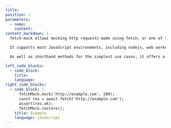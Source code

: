 ```yaml
---
title:
position: 1
parameters:
  - name:
    content:
content_markdown: |-
  fetch-mock allows mocking http requests made using fetch, or one of the many libraries imitating its api such as [node-fetch](https://www.npmjs.com/package/node-fetch) and [fetch-ponyfill](https://www.npmjs.com/package/fetch-ponyfill).

  It supports most JavaScript environments, including nodejs, web workers and service workers, and any browser that either supports fetch natively or that can have a fetch polyfill/ponyfill installed.

  As well as shorthand methods for the simplest use cases, it offers a flexible API for customising all aspects of mocking behaviour.

left_code_blocks:
  - code_block:
    title:
    language:
right_code_blocks:
  - code_block: |-
      fetchMock.mock('http://example.com', 200);
      const res = await fetch('http://example.com');
      assert(res.ok);
      fetchMock.restore();
    title: Example
    language: javascript
---
```

